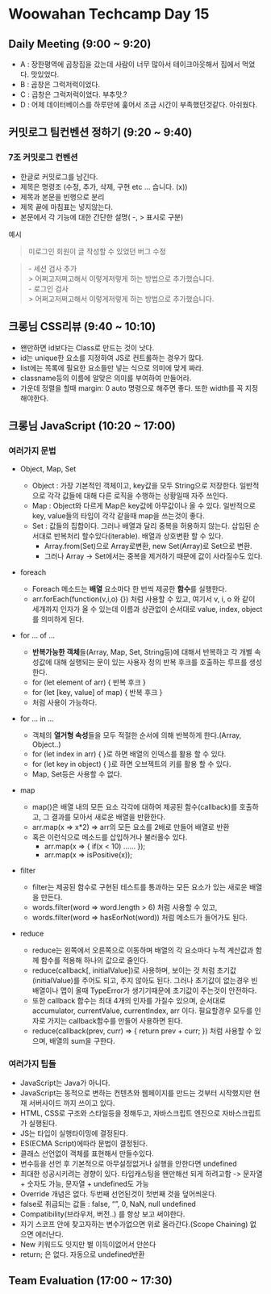 # Woowahan Techcamp Day 15

## Daily Meeting (9:00 ~ 9:20)

- A : 장한평역에 곱창집을 갔는데 사람이 너무 많아서 테이크아웃해서 집에서 먹었다. 맛있었다.
- B : 곱창은 그럭저럭이었다. 
- C : 곱창은 그럭저럭이었다. 부추맛.? 
- D : 어제 데이터베이스를 하루만에 훑어서 조금 시간이 부족했던것같다. 아쉬웠다.  

## 커밋로그 팀컨벤션 정하기 (9:20 ~ 9:40)

### 7조 커밋로그 컨벤션

- 한글로 커밋로그를 남긴다.
- 제목은 명령조 (수정, 추가, 삭제, 구현 etc … 습니다. (x)) 
- 제목과 본문을 빈행으로 분리
- 제목 끝에 마침표는 넣지않는다.
- 본문에서 각 기능에 대한 간단한 설명( -, > 표시로 구분)

예시

>미로그인 회원이 글 작성할 수 있었던 버그 수정

> \- 세션 검사 추가  
> \> 어쩌고저쩌고해서 이렇게저렇게 하는 방법으로 추가했습니다.  
> \- 로그인 검사  
> \> 어쩌고저쩌고해서 이렇게저렇게 하는 방법으로 추가했습니다.  

## 크롱님 CSS리뷰 (9:40 ~ 10:10) 

- 왠만하면 id보다는 Class로 만드는 것이 낫다. 
- id는 unique한 요소를 지정하여 JS로 컨트롤하는 경우가 많다. 
- list에는 목록에 필요한 요소들만 넣는 식으로 의미에 맞게 짜라. 
- classname등의 이름에 알맞은 의미를 부여하여 만들어라. 
- 가운데 정렬을 할때 margin: 0 auto 명령으로 해주면 좋다. 또한 width를 꼭 지정해야한다.

## 크롱님 JavaScript (10:20 ~ 17:00) 


### 여러가지 문법

- Object, Map, Set
	- Object : 가장 기본적인 객체이고, key값을 모두 String으로 저장한다. 일반적으로 각각 값들에 대해 다른 로직을 수행하는 상황일때 자주 쓰인다.
	- Map : Object와 다르게 Map은 key값에 아무값이나 올 수 있다. 일반적으로 key, value들의 타입이 각각 같을때 map을 쓰는것이 좋다.
	- Set : 값들의 집합이다. 그러나 배열과 달리 중복을 허용하지 않는다. 삽입된 순서대로 반복처리 할수있다(iterable). 배열과 상호변환 할 수 있다. 
		- Array.from(Set)으로 Array로변환, new Set(Array)로 Set으로 변환.
		- 그러나 Array -> Set에서는 중복을 제거하기 때문에 값이 사라질수도 있다. 

- foreach
	- Foreach 메소드는 **배열** 요소마다 한 번씩 제공한 **함수**를 실행한다.
	- arr.forEach(function(v,i,o) {}) 처럼 사용할 수 있고, 여기서 v, i, o 와 같이 세개까지 인자가 올 수 있는데 이름과 상관없이 순서대로 value, index, object를 의미하게 된다.
- for ... of	...
	-  **반복가능한 객체**들(Array, Map, Set, String등)에 대해서 반복하고 각 개별 속성값에 대해 실행되는 문이 있는 사용자 정의 반복 후크를 호출하는 루프를 생성한다.
	-  for (let element of arr) { 반복 후크 }
	-  for (let [key, value] of map) { 반복 후크 } 
	-  처럼 사용이 가능하다. 
- for ... in ...
	- 객체의 **열거형 속성**들을 모두 적절한 순서에 의해 반복하게 한다.(Array, Object..) 
	- for (let index in arr) { }로 하면 배열의 인덱스를 활용 할 수 있다. 
	- for (let key in object) { }로 하면 오브젝트의 키를 활용 할 수 있다. 
	- Map, Set등은 사용할 수 없다. 
- map
	- map()은 배열 내의 모든 요소 각각에 대하여 제공된 함수(callback)를 호출하고, 그 결과를 모아서 새로운 배열을 반환한다.
	- arr.map(x => x*2) => arr의 모든 요소를 2배로 만들어 배열로 반환 
	- 혹은 이런식으로 메소드를 삽입하거나 불러올수 있다. 
		- arr.map(x => { if(x < 10) ...... });
		- arr.map(x => isPositive(x)); 
- filter
	- filter는 제공된 함수로 구현된 테스트를 통과하는 모든 요소가 있는 새로운 배열을 만든다.
	- words.filter(word => word.length > 6) 처럼 사용할 수 있고, 
	- words.filter(word => hasEorNot(word)) 처럼 메소드가 들어가도 된다. 
- reduce
	- reduce는 왼쪽에서 오른쪽으로 이동하며 배열의 각 요소마다 누적 계산값과 함께 함수를 적용해 하나의 값으로 줄인다.
	- reduce(callback[, initialValue])로 사용하며, 보이는 것 처럼 초기값(initialValue)를 주어도 되고, 주지 않아도 된다. 그러나 초기값이 없는경우 빈 배열이나 맵이 올때 TypeError가 생기기때문에 초기값이 주는것이 안전하다. 
	- 또한 callback 함수는 최대 4개의 인자를 가질수 있으며, 순서대로 accumulator, currentValue, currentIndex, arr 이다. 필요할경우 모두를 인자로 가지는 callback함수를 만들어 사용하면 된다. 
	- reduce(callback(prev, curr) => { return prev + curr; }) 처럼 사용할 수 있으며, 배열의 sum을 구한다.

### 여러가지 팁들

- JavaScript는 Java가 아니다.
- JavaScript는 동적으로 변하는 컨텐츠와 웹페이지를 만드는 것부터 시작했지만 현재 서버사이드 까지 쓰이고 있다. 
- HTML, CSS로 구조와 스타일등을 정해두고, 자바스크립트 엔진으로 자바스크립트가 실행된다.
- JS는 타입이 실행타이밍에 결정된다.
- ES(ECMA Script)에따라 문법이 결정된다. 
- 클래스 선언없이 객체를 표현해서 만들수있다. 
- 변수등을 선언 후 기본적으로 아무설정없거나 실행을 안한다면 undefined
- 최대한 성공시키려는 경향이 있다. 타입캐스팅을 왠만해선 되게 하려고함 -> 문자열 + 숫자도 가능, 문자열 + undefined도 가능 
- Override 개념은 없다. 두번째 선언된것이 첫번째 것을 덮어씌운다.
- false로 취급되는 값들 : false, “”, 0, NaN, null undefined 
- Compatibility(브라우저, 버전..) 를 항상 보고 써야한다. 
- 자기 스코프 안에 찾고자하는 변수가없으면 위로 올라간다.(Scope Chaining) 없으면 에러난다.
- New 키워드도 잇지만 별 이득이없어서 안쓴다
- return; 은 없다. 자동으로 undefined반환  


## Team Evaluation (17:00 ~ 17:30)